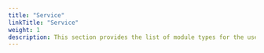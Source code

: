 ```yaml
---
title: "Service"
linkTitle: "Service"
weight: 1
description: This section provides the list of module types for the user to use in a service Opta yaml for this cloud, along with their inputs and outputs.
---
```

